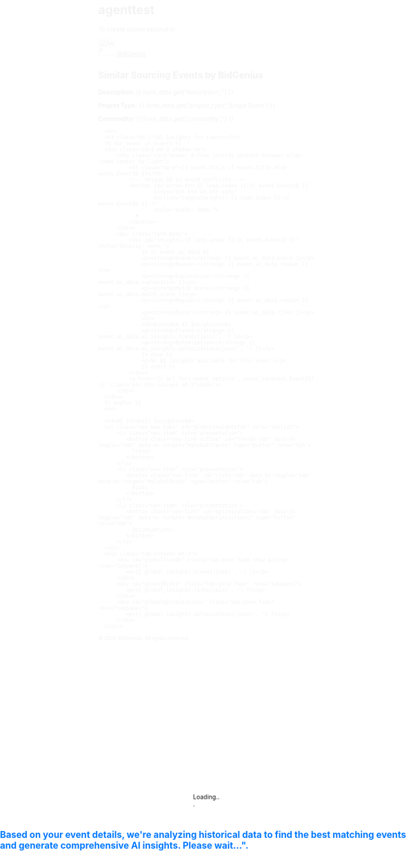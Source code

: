 # agenttest
To create conversational ai
<!DOCTYPE html>
<html>
<head>
  <title>Compare Events - AI Insights</title>
  <link rel="stylesheet" href="https://cdn.jsdelivr.net/npm/bootstrap@5.3.0-alpha3/dist/css/bootstrap.min.css">
  <style>
    .card-header h5 {
      font-weight: 600;
    }
    /* Loading overlay styling */
    #loadingOverlay {
      position: fixed;
      top: 0;
      left: 0;
      width: 100%;
      height: 100%;
      background-color: rgba(255, 255, 255, 0.95);
      z-index: 9999;
      display: flex;
      align-items: center;
      justify-content: center;
      flex-direction: column;
    }
    #loadingOverlay h3 {
      margin-top: 20px;
      font-size: 1.5em;
      color: #007bff;
    }
  </style>
  <script>
    function toggleInsights(uniqueId) {
      var block = document.getElementById('insights-' + uniqueId);
      var arrowBtn = document.getElementById('arrow-btn-' + uniqueId);
      if (block.style.display === 'none') {
         block.style.display = 'block';
         arrowBtn.innerHTML = '▲';
      } else {
         block.style.display = 'none';
         arrowBtn.innerHTML = '▼';
      }
    }
    
    // Use window.onload to hide the loading overlay after a forced delay
    window.addEventListener("load", function() {
      setTimeout(function(){
        var overlay = document.getElementById("loadingOverlay");
        if (overlay) {
          overlay.style.display = "none";
        }
      }, 1000); // Force overlay to be visible for at least 1 second
    });
  </script>
</head>
<body>
  <!-- Loading Overlay -->
  <div id="loadingOverlay">
    <div class="spinner-border text-primary" role="status" style="width: 4rem; height: 4rem;">
      <span class="visually-hidden">Loading...</span>
    </div>
    <h3>Based on your event details, we're analyzing historical data to find the best matching events and generate comprehensive AI insights. Please wait...".</h3>
  </div>

  <!-- Navbar with SAP Logo -->
  <nav class="navbar navbar-expand-lg navbar-dark bg-primary shadow">
    <div class="container-fluid">
      <a class="navbar-brand" href="{{ url_for('createsourcing') }}">
        <img src="https://upload.wikimedia.org/wikipedia/commons/thumb/5/59/SAP_2011_logo.svg/150px-SAP_2011_logo.svg.png" alt="SAP Logo" height="40">
        BidGenius
      </a>
    </div>
  </nav>

  <div class="container mt-4">
      <h2 class="mb-4">Similar Sourcing Events by BidGenius</h2>
      <div class="mb-3">
        <p><strong>Description:</strong> {{ form_data.get('description','') }}</p>
        <p><strong>Project Type:</strong> {{ form_data.get('project_type','Single Event') }}</p>
        <p><strong>Commodity:</strong> {{ form_data.get('commodity','') }}</p>
      </div>

      <hr>
      <h3 class="mb-3">AI Insights for Events</h3>
      {% for event in events %}
      <div class="card mb-3 shadow-sm">
          <div class="card-header d-flex justify-content-between align-items-center bg-light">
              <h5 class="mb-0">{{ event.Title if event.Title else event.EventID }}</h5>
              <!-- Unique ID to avoid conflicts -->
              <button id="arrow-btn-{{ loop.index }}-{{ event.EventID }}" 
                      class="btn btn-sm btn-info"
                      onclick="toggleInsights('{{ loop.index }}-{{ event.EventID }}')"
                      style="width: 40px;">
                ▼
              </button>
          </div>
          <div class="card-body">
              <div id="insights-{{ loop.index }}-{{ event.EventID }}" style="display: none;">
                  {% if event.ai_data %}
                  <p><strong>Score:</strong> {{ event.ai_data.score }}</p>
                  <p><strong>Reason:</strong> {{ event.ai_data.reason }}</p>
                  <p><strong>Explanation:</strong> {{ event.ai_data.explanation }}</p>
                  <p><strong>Match Score:</strong> {{ event.ai_data.match_score }}</p>
                  <p><strong>Region:</strong> {{ event.ai_data.region }}</p>
                  <p><strong>Risks:</strong> {{ event.ai_data.risks }}</p>
                  <hr>
                  <h6>Extended AI Insights</h6>
                  <p><strong>Trends:</strong> {{ event.ai_data.ai_insights.trends|join(', ') }}</p>
                  <p><strong>Optimizations:</strong> {{ event.ai_data.ai_insights.optimizations|join(', ') }}</p>
                  {% else %}
                  <p>No AI insights available for this event.</p>
                  {% endif %}
              </div>
              <a href="{{ url_for('event_details', event_id=event.EventID) }}" class="btn btn-success mt-2">Add</a>
          </div>
      </div>
      {% endfor %}
      <hr>

      <h4>AI (Global) Insights</h4>
      <ul class="nav nav-tabs" id="globalInsightsTab" role="tablist">
          <li class="nav-item" role="presentation">
             <button class="nav-link active" id="trends-tab" data-bs-toggle="tab" data-bs-target="#globalTrends" type="button" role="tab">
               Trends
             </button>
          </li>
          <li class="nav-item" role="presentation">
             <button class="nav-link" id="risks-tab" data-bs-toggle="tab" data-bs-target="#globalRisks" type="button" role="tab">
               Risks
             </button>
          </li>
          <li class="nav-item" role="presentation">
             <button class="nav-link" id="optimizations-tab" data-bs-toggle="tab" data-bs-target="#globalOptimizations" type="button" role="tab">
               Optimizations
             </button>
          </li>
      </ul>
      <div class="tab-content mt-3">
          <div id="globalTrends" class="tab-pane fade show active" role="tabpanel">
             <p>{{ global_insights.trends|join(', ') }}</p>
          </div>
          <div id="globalRisks" class="tab-pane fade" role="tabpanel">
             <p>{{ global_insights.risks|join(', ') }}</p>
          </div>
          <div id="globalOptimizations" class="tab-pane fade" role="tabpanel">
             <p>{{ global_insights.optimizations|join(', ') }}</p>
          </div>
      </div>
  </div>

  <footer class="bg-dark text-center text-white py-3 mt-5">
      <small>&copy; 2025 BidGenius. All rights reserved.</small>
  </footer>

  <script src="https://cdn.jsdelivr.net/npm/bootstrap@5.3.0-alpha3/dist/js/bootstrap.bundle.min.js"></script>
</body>
</html>
